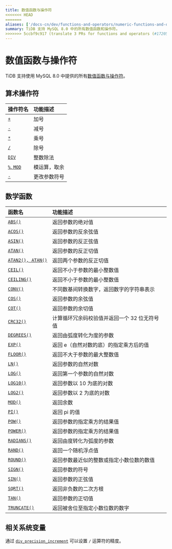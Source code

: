 ```yaml
---
title: 数值函数与操作符
<<<<<<< HEAD
=======
aliases: ['/docs-cn/dev/functions-and-operators/numeric-functions-and-operators/','/docs-cn/dev/reference/sql/functions-and-operators/numeric-functions-and-operators/']
summary: TiDB 支持 MySQL 8.0 中的所有数值函数和操作符。
>>>>>>> 5ccbf9c917 (translate 3 PRs for functions and operators (#17205))
---
```


# 数值函数与操作符

TiDB 支持使用 MySQL 8.0 中提供的所有[数值函数与操作符](https://dev.mysql.com/doc/refman/8.0/en/numeric-functions.html)。

## 算术操作符

| 操作符名     | 功能描述                       |
|:-------------|:--------------------------------|
| [`+`](https://dev.mysql.com/doc/refman/8.0/en/arithmetic-functions.html#operator_plus)        | 加号                 |
| [`-`](https://dev.mysql.com/doc/refman/8.0/en/arithmetic-functions.html#operator_minus)       | 减号                    |
| [`*`](https://dev.mysql.com/doc/refman/8.0/en/arithmetic-functions.html#operator_times)       | 乘号           |
| [`/`](https://dev.mysql.com/doc/refman/8.0/en/arithmetic-functions.html#operator_divide)      | 除号                 |
| [`DIV`](https://dev.mysql.com/doc/refman/8.0/en/arithmetic-functions.html#operator_div)       | 整数除法                  |
| [`%`, `MOD`](https://dev.mysql.com/doc/refman/8.0/en/arithmetic-functions.html#operator_mod)  | 模运算，取余                   |
| [`-`](https://dev.mysql.com/doc/refman/8.0/en/arithmetic-functions.html#operator_unary-minus) | 更改参数符号   |

## 数学函数

| 函数名                                                                                                      | 功能描述                                                       |
|:----------------------------------------------------------------------------------------------------------|:------------------------------------------------------------------|
| [`ABS()`](https://dev.mysql.com/doc/refman/8.0/en/mathematical-functions.html#function_abs)               | 返回参数的绝对值                                         |
| [`ACOS()`](https://dev.mysql.com/doc/refman/8.0/en/mathematical-functions.html#function_acos)             | 返回参数的反余弦值                                             |
| [`ASIN()`](https://dev.mysql.com/doc/refman/8.0/en/mathematical-functions.html#function_asin)             | 返回参数的反正弦值                                               |
| [`ATAN()`](https://dev.mysql.com/doc/refman/8.0/en/mathematical-functions.html#function_atan)             | 返回参数的反正切值                                            |
| [`ATAN2(), ATAN()`](https://dev.mysql.com/doc/refman/8.0/en/mathematical-functions.html#function_atan2)   | 返回两个参数的反正切值                  |
| [`CEIL()`](https://dev.mysql.com/doc/refman/8.0/en/mathematical-functions.html#function_ceil)             | 返回不小于参数的最小整数值   |
| [`CEILING()`](https://dev.mysql.com/doc/refman/8.0/en/mathematical-functions.html#function_ceiling)       | 返回不小于参数的最小整数值  |
| [`CONV()`](https://dev.mysql.com/doc/refman/8.0/en/mathematical-functions.html#function_conv)             | 不同数基间转换数字，返回数字的字符串表示   |
| [`COS()`](https://dev.mysql.com/doc/refman/8.0/en/mathematical-functions.html#function_cos)               | 返回参数的余弦值                                                 |
| [`COT()`](https://dev.mysql.com/doc/refman/8.0/en/mathematical-functions.html#function_cot)               | 返回参数的余切值                                              |
| [`CRC32()`](https://dev.mysql.com/doc/refman/8.0/en/mathematical-functions.html#function_crc32)           | 计算循环冗余码校验值并返回一个 32 位无符号值             |
| [`DEGREES()`](https://dev.mysql.com/doc/refman/8.0/en/mathematical-functions.html#function_degrees)       | 返回由弧度转化为度的参数              |
| [`EXP()`](https://dev.mysql.com/doc/refman/8.0/en/mathematical-functions.html#function_exp)               | 返回 e（自然对数的底）的指定乘方后的值                                         |
| [`FLOOR()`](https://dev.mysql.com/doc/refman/8.0/en/mathematical-functions.html#function_floor)           | 返回不大于参数的最大整数值    |
| [`LN()`](https://dev.mysql.com/doc/refman/8.0/en/mathematical-functions.html#function_ln)                 | 返回参数的自然对数                   |
| [`LOG()`](https://dev.mysql.com/doc/refman/8.0/en/mathematical-functions.html#function_log)               | 返回第一个参数的自然对数                |
| [`LOG10()`](https://dev.mysql.com/doc/refman/8.0/en/mathematical-functions.html#function_log10)           | 返回参数以 10 为底的对数                    |
| [`LOG2()`](https://dev.mysql.com/doc/refman/8.0/en/mathematical-functions.html#function_log2)             | 返回参数以 2 为底的对数                       |
| [`MOD()`](https://dev.mysql.com/doc/refman/8.0/en/mathematical-functions.html#function_mod)               | 返回余数                                              |
| [`PI()`](https://dev.mysql.com/doc/refman/8.0/en/mathematical-functions.html#function_pi)                 | 返回 pi 的值                                           |
| [`POW()`](https://dev.mysql.com/doc/refman/8.0/en/mathematical-functions.html#function_pow)               | 返回参数的指定乘方的结果值                 |
| [`POWER()`](https://dev.mysql.com/doc/refman/8.0/en/mathematical-functions.html#function_power)           | 返回参数的指定乘方的结果值                 |
| [`RADIANS()`](https://dev.mysql.com/doc/refman/8.0/en/mathematical-functions.html#function_radians)       | 返回由度转化为弧度的参数                  |
| [`RAND()`](https://dev.mysql.com/doc/refman/8.0/en/mathematical-functions.html#function_rand)             | 返回一个随机浮点值    |
| [`ROUND()`](https://dev.mysql.com/doc/refman/8.0/en/mathematical-functions.html#function_round)           | 返回参数最近似的整数或指定小数位数的数值                                                |
| [`SIGN()`](https://dev.mysql.com/doc/refman/8.0/en/mathematical-functions.html#function_sign)             | 返回参数的符号      |
| [`SIN()`](https://dev.mysql.com/doc/refman/8.0/en/mathematical-functions.html#function_sin)               | 返回参数的正弦值                       |
| [`SQRT()`](https://dev.mysql.com/doc/refman/8.0/en/mathematical-functions.html#function_sqrt)             | 返回非负数的二次方根                          |
| [`TAN()`](https://dev.mysql.com/doc/refman/8.0/en/mathematical-functions.html#function_tan)               | 返回参数的正切值   |
| [`TRUNCATE()`](https://dev.mysql.com/doc/refman/8.0/en/mathematical-functions.html#function_truncate)     | 返回被舍位至指定小数位数的数字     |

## 相关系统变量

通过 [`div_precision_increment`](/system-variables.md#div_precision_increment-从-v800-版本开始引入) 可以设置 `/` 运算符的精度。
